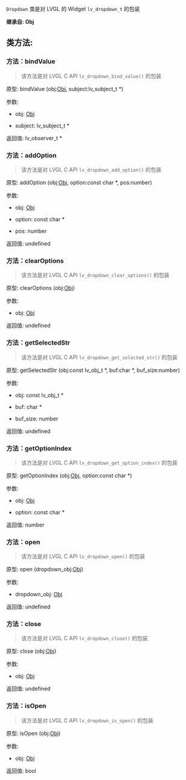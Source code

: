 `Dropdown` 类是对 LVGL 的 Widget `lv_dropdown_t` 的包装

**继承自: Obj**

## 类方法:



### 方法：bindValue

> 该方法是对 LVGL C API `lv_dropdown_bind_value()` 的包装

原型: bindValue (obj:[Obj](../Obj), subject:lv_subject_t *)

参数:

* obj: [Obj](../Obj)

* subject: lv_subject_t *

返回值:
lv_observer_t *



### 方法：addOption

> 该方法是对 LVGL C API `lv_dropdown_add_option()` 的包装

原型: addOption (obj:[Obj](../Obj), option:const char *, pos:number)

参数:

* obj: [Obj](../Obj)

* option: const char *

* pos: number

返回值:
undefined



### 方法：clearOptions

> 该方法是对 LVGL C API `lv_dropdown_clear_options()` 的包装

原型: clearOptions (obj:[Obj](../Obj))

参数:

* obj: [Obj](../Obj)

返回值:
undefined



### 方法：getSelectedStr

> 该方法是对 LVGL C API `lv_dropdown_get_selected_str()` 的包装

原型: getSelectedStr (obj:const lv_obj_t *, buf:char *, buf_size:number)

参数:

* obj: const lv_obj_t *

* buf: char *

* buf_size: number

返回值:
undefined



### 方法：getOptionIndex

> 该方法是对 LVGL C API `lv_dropdown_get_option_index()` 的包装

原型: getOptionIndex (obj:[Obj](../Obj), option:const char *)

参数:

* obj: [Obj](../Obj)

* option: const char *

返回值:
number



### 方法：open

> 该方法是对 LVGL C API `lv_dropdown_open()` 的包装

原型: open (dropdown_obj:[Obj](../Obj))

参数:

* dropdown_obj: [Obj](../Obj)

返回值:
undefined



### 方法：close

> 该方法是对 LVGL C API `lv_dropdown_close()` 的包装

原型: close (obj:[Obj](../Obj))

参数:

* obj: [Obj](../Obj)

返回值:
undefined



### 方法：isOpen

> 该方法是对 LVGL C API `lv_dropdown_is_open()` 的包装

原型: isOpen (obj:[Obj](../Obj))

参数:

* obj: [Obj](../Obj)

返回值:
bool


